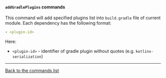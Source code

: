#### `addGradlePlugins` commands

This command will add specified plugins list into `build.gradle` file of current module.
Each dependency has the following format:

```yaml
- <plugin-id>
```

Here:

- `<plugin-id>` - identifier of gradle plugin without quotes  (e.g. `kotlinx-serialization`)

--- 

[Back to the commands list](/plugins/hh-geminio/docs/en/recipe_content/RECIPE.md)
